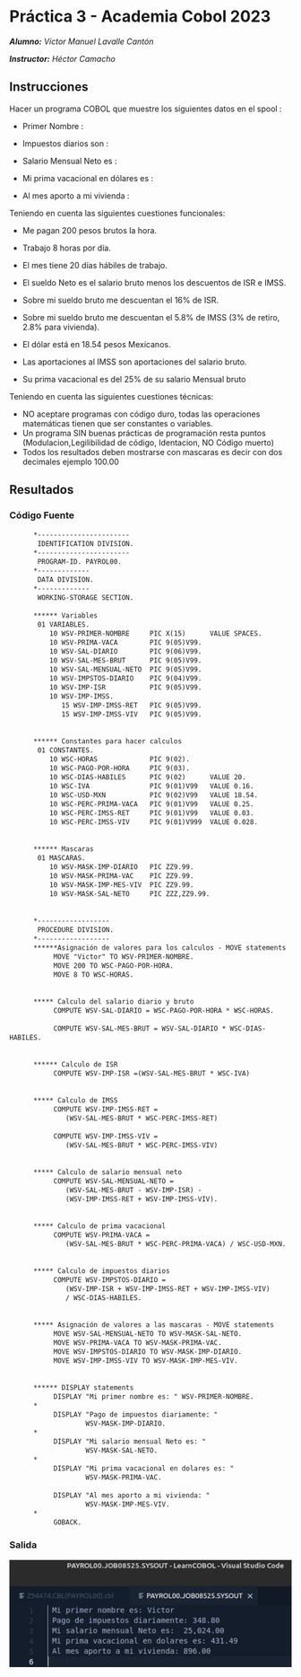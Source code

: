 # Práctica 3 - Academia Cobol 2023

***Alumno:** Víctor Manuel Lavalle Cantón*

***Instructor:** Héctor Camacho*



## Instrucciones

Hacer un programa COBOL que muestre los siguientes datos en el spool :

* Primer Nombre : 

* Impuestos diarios son : 

* Salario Mensual Neto es : 

* Mi prima vacacional en dólares es : 

*  Al mes aporto a mi vivienda : 

  

Teniendo en cuenta las siguientes cuestiones funcionales:

* Me pagan 200 pesos brutos la hora.

* Trabajo 8 horas por día. 

* El mes tiene 20 días hábiles de trabajo. 

* El sueldo Neto es el salario bruto menos los descuentos de ISR e IMSS. 

* Sobre mi sueldo bruto me descuentan el 16% de ISR. 

* Sobre mi sueldo bruto me descuentan el 5.8% de IMSS (3% de retiro, 2.8% para vivienda). 

* El dólar está en 18.54 pesos Mexicanos. 

* Las aportaciones al IMSS son aportaciones del salario bruto. 

* Su prima vacacional es del 25% de su salario Mensual bruto

  

Teniendo en cuenta las siguientes cuestiones técnicas: 

* NO aceptare programas con código duro, todas las operaciones matemáticas tienen que ser constantes o variables.
* Un programa SIN buenas prácticas de programación resta puntos (Modulacion,Legilibilidad de código, Identacion, NO Código muerto) 
*  Todos los resultados deben mostrarse con mascaras es decir con dos decimales ejemplo 100.00





## Resultados

### Código Fuente

```cobol
      *-----------------------
       IDENTIFICATION DIVISION.
      *-----------------------
       PROGRAM-ID. PAYROL00.
      *-------------
       DATA DIVISION.
      *-------------
       WORKING-STORAGE SECTION.

      ****** Variables
       01 VARIABLES.
          10 WSV-PRIMER-NOMBRE     PIC X(15)      VALUE SPACES.
          10 WSV-PRIMA-VACA        PIC 9(05)V99.
          10 WSV-SAL-DIARIO        PIC 9(06)V99.
          10 WSV-SAL-MES-BRUT      PIC 9(05)V99.
          10 WSV-SAL-MENSUAL-NETO  PIC 9(05)V99.
          10 WSV-IMPSTOS-DIARIO    PIC 9(04)V99.
          10 WSV-IMP-ISR           PIC 9(05)V99.
          10 WSV-IMP-IMSS.
             15 WSV-IMP-IMSS-RET   PIC 9(05)V99.
             15 WSV-IMP-IMSS-VIV   PIC 9(05)V99.


      ****** Constantes para hacer calculos
       01 CONSTANTES.
          10 WSC-HORAS             PIC 9(02).
          10 WSC-PAGO-POR-HORA     PIC 9(03).
          10 WSC-DIAS-HABILES      PIC 9(02)      VALUE 20.
          10 WSC-IVA               PIC 9(01)V99   VALUE 0.16.
          10 WSC-USD-MXN           PIC 9(02)V99   VALUE 18.54.
          10 WSC-PERC-PRIMA-VACA   PIC 9(01)V99   VALUE 0.25.
          10 WSC-PERC-IMSS-RET     PIC 9(01)V99   VALUE 0.03.
          10 WSC-PERC-IMSS-VIV     PIC 9(01)V999  VALUE 0.028.


      ****** Mascaras
       01 MASCARAS.
          10 WSV-MASK-IMP-DIARIO   PIC ZZ9.99.
          10 WSV-MASK-PRIMA-VAC    PIC ZZ9.99.
          10 WSV-MASK-IMP-MES-VIV  PIC ZZ9.99.
          10 WSV-MASK-SAL-NETO     PIC ZZZ,ZZ9.99.


      *------------------
       PROCEDURE DIVISION.
      *------------------
      ******Asignación de valores para los calculos - MOVE statements
           MOVE "Victor" TO WSV-PRIMER-NOMBRE.
           MOVE 200 TO WSC-PAGO-POR-HORA.
           MOVE 8 TO WSC-HORAS.


      ***** Calculo del salario diario y bruto
           COMPUTE WSV-SAL-DIARIO = WSC-PAGO-POR-HORA * WSC-HORAS.

           COMPUTE WSV-SAL-MES-BRUT = WSV-SAL-DIARIO * WSC-DIAS-HABILES.


      ****** Calculo de ISR
           COMPUTE WSV-IMP-ISR =(WSV-SAL-MES-BRUT * WSC-IVA)


      ***** Calculo de IMSS
           COMPUTE WSV-IMP-IMSS-RET =
              (WSV-SAL-MES-BRUT * WSC-PERC-IMSS-RET)

           COMPUTE WSV-IMP-IMSS-VIV =
              (WSV-SAL-MES-BRUT * WSC-PERC-IMSS-VIV)


      ***** Calculo de salario mensual neto
           COMPUTE WSV-SAL-MENSUAL-NETO =
              (WSV-SAL-MES-BRUT - WSV-IMP-ISR) -
              (WSV-IMP-IMSS-RET + WSV-IMP-IMSS-VIV).


      ***** Calculo de prima vacacional
           COMPUTE WSV-PRIMA-VACA =
              (WSV-SAL-MES-BRUT * WSC-PERC-PRIMA-VACA) / WSC-USD-MXN.


      ***** Calculo de impuestos diarios
           COMPUTE WSV-IMPSTOS-DIARIO =
              (WSV-IMP-ISR + WSV-IMP-IMSS-RET + WSV-IMP-IMSS-VIV)
              / WSC-DIAS-HABILES.


      ***** Asignación de valores a las mascaras - MOVE statements
           MOVE WSV-SAL-MENSUAL-NETO TO WSV-MASK-SAL-NETO.
           MOVE WSV-PRIMA-VACA TO WSV-MASK-PRIMA-VAC.
           MOVE WSV-IMPSTOS-DIARIO TO WSV-MASK-IMP-DIARIO.
           MOVE WSV-IMP-IMSS-VIV TO WSV-MASK-IMP-MES-VIV.


      ****** DISPLAY statements
           DISPLAY "Mi primer nombre es: " WSV-PRIMER-NOMBRE.
      *
           DISPLAY "Pago de impuestos diariamente: "
                   WSV-MASK-IMP-DIARIO.
      *
           DISPLAY "Mi salario mensual Neto es: "
                   WSV-MASK-SAL-NETO.
      *
           DISPLAY "Mi prima vacacional en dolares es: "
                   WSV-MASK-PRIMA-VAC.

           DISPLAY "Al mes aporto a mi vivienda: "
                   WSV-MASK-IMP-MES-VIV.
      *
           GOBACK.

```



### Salida

<img src="./Evidencia.png" alt="Salida" style="zoom:200%;" />

